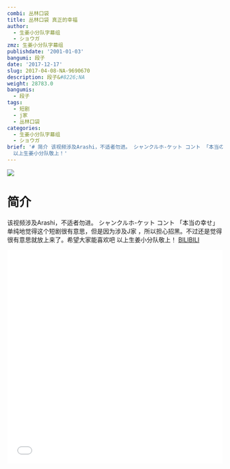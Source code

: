 ```yaml
---
combi: 丛林口袋
title: 丛林口袋 真正的幸福
author:
  - 生姜小分队字幕组
  - ショウガ
zmz: 生姜小分队字幕组
publishdate: '2001-01-03'
bangumi: 段子
date: '2017-12-17'
slug: 2017-04-08-NA-9690670
description: 段子&#8226;NA
weight: 28783.0
bangumis:
  - 段子
tags:
  - 短剧
  - j家
  - 丛林口袋
categories:
  - 生姜小分队字幕组
  - ショウガ
brief: '# 简介 该视频涉及Arashi，不适者勿进。 シャンクルホ-ケット コント 「本当の幸せ」 单纯地觉得这个短剧很有意思，但是因为涉及J家 ，所以担心招黑。不过还是觉得很有意思就放上来了。希望大家能喜欢吧
  以上生姜小分队敬上！'
---
```

![](https://i.imgur.com/pSWvvku.png)
# 简介  
该视频涉及Arashi，不适者勿进。
シャンクルホ-ケット  コント 「本当の幸せ」
单纯地觉得这个短剧很有意思，但是因为涉及J家 ，所以担心招黑。不过还是觉得很有意思就放上来了。希望大家能喜欢吧
以上生姜小分队敬上！
  [BILIBILI](https://www.bilibili.com/video/av9690670/)

<div class="vcontainer">  <iframe class="video" src="//www.bilibili.com/blackboard/player.html?aid=9690670" width="100%" height="500" frameborder="0" allowfullscreen="allowfullscreen"></iframe></div>
